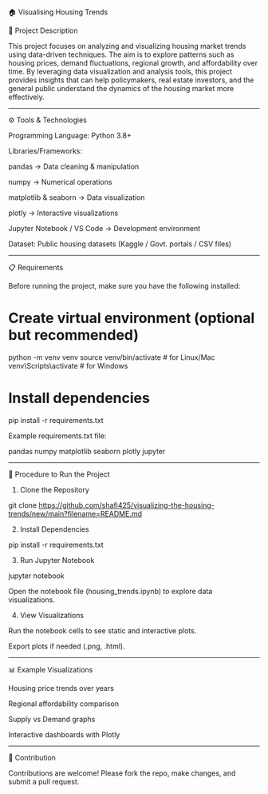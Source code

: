 🏠 Visualising Housing Trends

📌 Project Description

This project focuses on analyzing and visualizing housing market trends using data-driven techniques. The aim is to explore patterns such as housing prices, demand fluctuations, regional growth, and affordability over time.
By leveraging data visualization and analysis tools, this project provides insights that can help policymakers, real estate investors, and the general public understand the dynamics of the housing market more effectively.


---

⚙ Tools & Technologies

Programming Language: Python 3.8+

Libraries/Frameworks:

pandas → Data cleaning & manipulation

numpy → Numerical operations

matplotlib & seaborn → Data visualization

plotly → Interactive visualizations


Jupyter Notebook / VS Code → Development environment

Dataset: Public housing datasets (Kaggle / Govt. portals / CSV files)



---

📋 Requirements

Before running the project, make sure you have the following installed:

# Create virtual environment (optional but recommended)
python -m venv venv
source venv/bin/activate   # for Linux/Mac
venv\Scripts\activate      # for Windows

# Install dependencies
pip install -r requirements.txt

Example requirements.txt file:

pandas
numpy
matplotlib
seaborn
plotly
jupyter


---

🚀 Procedure to Run the Project

1. Clone the Repository

git clone https://github.com/shafi425/visualizing-the-housing-trends/new/main?filename=README.md

2. Install Dependencies

pip install -r requirements.txt


3. Run Jupyter Notebook

jupyter notebook

Open the notebook file (housing_trends.ipynb) to explore data visualizations.


4. View Visualizations

Run the notebook cells to see static and interactive plots.

Export plots if needed (.png, .html).


---

📊 Example Visualizations

Housing price trends over years

Regional affordability comparison

Supply vs Demand graphs

Interactive dashboards with Plotly



---

🤝 Contribution

Contributions are welcome! Please fork the repo, make changes, and submit a pull request.
